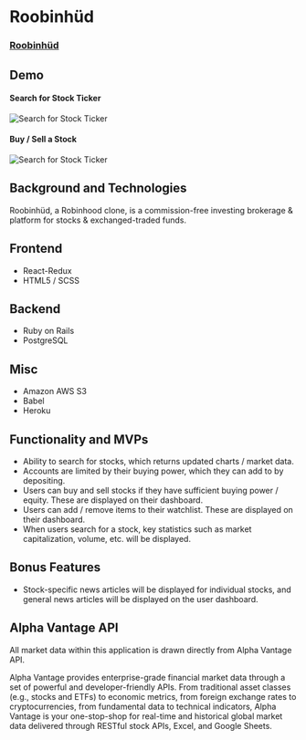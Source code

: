 # Roobinhüd

### [Roobinhüd](https://aa-linealert.herokuapp.com/)

## Demo

#### Search for Stock Ticker

![Search for Stock Ticker](https://robinhood-clone-assets.s3.amazonaws.com/search-stock.gif)

#### Buy / Sell a Stock

![Search for Stock Ticker](https://robinhood-clone-assets.s3.amazonaws.com/search-stock.gif)

## Background and Technologies

Roobinhüd, a Robinhood clone, is a commission-free investing brokerage & platform for stocks & exchanged-traded funds.

## Frontend
- React-Redux
- HTML5 / SCSS

## Backend
- Ruby on Rails
- PostgreSQL

## Misc
- Amazon AWS S3
- Babel
- Heroku

## Functionality and MVPs

- Ability to search for stocks, which returns updated charts / market data.
- Accounts are limited by their buying power, which they can add to by depositing.
- Users can buy and sell stocks if they have sufficient buying power / equity. These are displayed on their dashboard.
- Users can add / remove items to their watchlist. These are displayed on their dashboard.
- When users search for a stock, key statistics such as market capitalization, volume, etc. will be displayed.

## Bonus Features

- Stock-specific news articles will be displayed for individual stocks, and general news articles will be displayed on the user dashboard.

## Alpha Vantage API

All market data within this application is drawn directly from Alpha Vantage API.

Alpha Vantage provides enterprise-grade financial market data through a set of powerful and developer-friendly APIs. From traditional asset classes (e.g., stocks and ETFs) to economic metrics, from foreign exchange rates to cryptocurrencies, from fundamental data to technical indicators, Alpha Vantage is your one-stop-shop for real-time and historical global market data delivered through RESTful stock APIs, Excel, and Google Sheets.